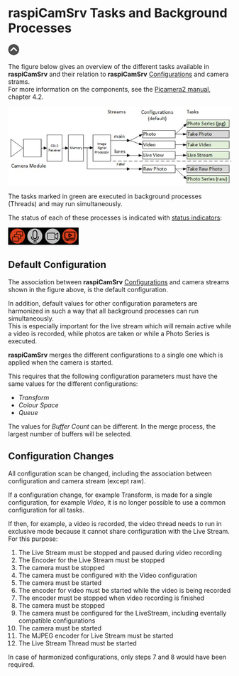 # raspiCamSrv Tasks and Background Processes

[![Up](img/goup.gif)](./UserGuide.md)

The figure below gives an overview of the different tasks available in **raspiCamSrv** and their relation to **raspiCamSrv** [Configurations](./Configuration.md) and camera strams.   
For more information on the components, see the [Picamera2 manual](./picamera2-manual.pdf), chapter 4.2.

![stream usage](./img/CameraStreamUsage.jpg)

The tasks marked in green are executed in background processes (Threads) and may run simultaneously.

The status of each of these processes is indicated with [status indicators](./UserGuide.md#process-status-indicators):

![Status Indicator](./img/ProcessIndicator4.jpg)


## Default Configuration

The association between **raspiCamSrv** [Configurations](./Configuration.md) and camera streams shown in the figure above, is the default configuration.

In addition, default values for other configuration parameters are harmonized in such a way that all background processes can run simultaneously.   
This is especially important for the live stream which will remain active while a video is recorded, while photos are taken or while a Photo Series is executed.

**raspiCamSrv** merges the different configurations to a single one which is applied when the camera is started.

This requires that the following configuration parameters must have the same values for the different configurations:

- *Transform*
- *Colour Space*
- *Queue*

The values for *Buffer Count* can be different. In the merge process, the largest number of buffers will be selected.

## Configuration Changes

All configuration scan be changed, including the association between configuration and camera stream (except raw).

If a configuration change, for example Transform, is made for a single configuration, for example *Video*, it is no longer possible to use a common configuration for all tasks.   

If then, for example, a video is recorded, the video thread needs to run in exclusive mode because it cannot share configuration with the Live Stream. For this purpose:

1. The Live Stream must be stopped and paused during video recording
2. The Encoder for the Live Stream must be stopped
3. The camera must be stopped
4. The camera must be configured with the Video configuration
5. The camera must be started
6. The encoder for video must be started while the video is being recorded
7. The encoder must be stopped when video recording is finished
8. The camera must be stopped
9. The camera must be configured for the LiveStream, including eventally compatible configurations
10. The camera must be started
11. The MJPEG encoder for Live Stream must be started
12. The Live Stream Thread must be started

In case of harmonized configurations, only steps 7 and 8 would have been required.
